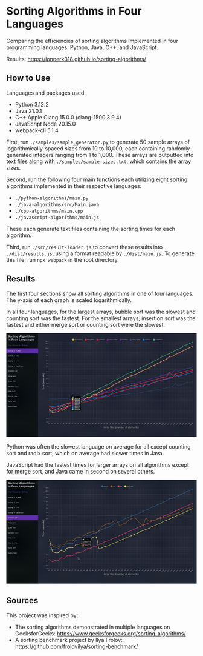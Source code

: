 # Sorting Algorithms in Four Languages
Comparing the efficiencies of sorting algorithms implemented 
in four programming languages: Python, Java, C++, and JavaScript.

Results: https://jonperk318.github.io/sorting-algorithms/

## How to Use
Languages and packages used:
* Python 3.12.2
* Java 21.0.1
* C++ Apple Clang 15.0.0 (clang-1500.3.9.4)
* JavaScript Node 20.15.0
* webpack-cli 5.1.4

First, run `./samples/sample_generator.py` to generate 50 sample arrays of logarithmically-spaced sizes from
10 to 10,000, each containing randomly-generated integers ranging from 1 to 1,000. These arrays are outputted into text 
files along with `./samples/sample-sizes.txt`, which contains the array sizes.

Second, run the following four main functions each utilizing eight sorting algorithms implemented in their respective 
languages:
* `./python-algorithms/main.py`
* `./java-algorithms/src/Main.java`
* `./cpp-algorithms/main.cpp`
* `./javascript-algorithms/main.js`

These each generate text files containing the sorting times for each algorithm.

Third, run `./src/result-loader.js` to convert these results into `./dist/results.js`, using a format readable by 
`./dist/main.js`. To generate this file, run `npx webpack` in the root directory.

## Results

The first four sections show all sorting algorithms in one of four languages. The y-axis 
of each graph is scaled logarithmically.

In all four languages, for the largest arrays, bubble sort was the slowest and counting sort was the fastest. 
For the smallest arrays, insertion sort was the fastest and either merge sort or counting sort were the slowest.

![demo-1.gif](src/demo-1.gif)

Python was often the slowest language on average for all except counting sort and radix sort, which on average 
had slower times in Java.

JavaScript had the fastest times for larger arrays on all algorithms except for merge sort, 
and Java came in second on several others.

![demo-2.gif](src/demo-2.gif)

## Sources

This project was inspired by:
* The sorting algorithms demonstrated in multiple languages on GeeksforGeeks:
  https://www.geeksforgeeks.org/sorting-algorithms/
* A sorting benchmark project by Ilya Frolov:
  https://github.com/frolovilya/sorting-benchmark/